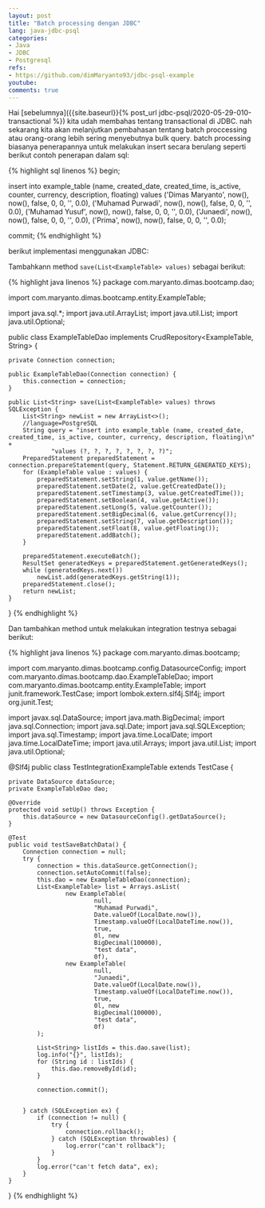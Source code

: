 ```yaml
---
layout: post
title: "Batch processing dengan JDBC"
lang: java-jdbc-psql
categories:
- Java
- JDBC
- Postgresql
refs: 
- https://github.com/dimMaryanto93/jdbc-psql-example
youtube: 
comments: true
---
```


Hai [sebelumnya]({{site.baseurl}}{% post_url jdbc-psql/2020-05-29-010-transactional %}) kita udah membahas tentang transactional di JDBC. nah sekarang kita akan melanjutkan pembahasan tentang batch proccessing atau orang-orang lebih sering menyebutnya bulk query. batch processing biasanya penerapannya untuk melakukan insert secara berulang seperti berikut contoh penerapan dalam sql:

{% highlight sql linenos %}
begin;

insert into example_table (name, created_date, created_time, is_active, counter, currency, description, floating)
values 
    ('Dimas Maryanto', now(), now(), false, 0, 0, '', 0.0),
    ('Muhamad Purwadi', now(), now(), false, 0, 0, '', 0.0),
    ('Muhamad Yusuf', now(), now(), false, 0, 0, '', 0.0),
    ('Junaedi', now(), now(), false, 0, 0, '', 0.0),
    ('Prima', now(), now(), false, 0, 0, '', 0.0);

commit;
{% endhighlight %}


berikut implementasi menggunakan JDBC:

Tambahkann method `save(List<ExampleTable> values)` sebagai berikut:

{% highlight java linenos %}
package com.maryanto.dimas.bootcamp.dao;

import com.maryanto.dimas.bootcamp.entity.ExampleTable;

import java.sql.*;
import java.util.ArrayList;
import java.util.List;
import java.util.Optional;

public class ExampleTableDao implements CrudRepository<ExampleTable, String> {

    private Connection connection;

    public ExampleTableDao(Connection connection) {
        this.connection = connection;
    }

    public List<String> save(List<ExampleTable> values) throws SQLException {
        List<String> newList = new ArrayList<>();
        //language=PostgreSQL
        String query = "insert into example_table (name, created_date, created_time, is_active, counter, currency, description, floating)\n" +
                "values (?, ?, ?, ?, ?, ?, ?, ?)";
        PreparedStatement preparedStatement = connection.prepareStatement(query, Statement.RETURN_GENERATED_KEYS);
        for (ExampleTable value : values) {
            preparedStatement.setString(1, value.getName());
            preparedStatement.setDate(2, value.getCreatedDate());
            preparedStatement.setTimestamp(3, value.getCreatedTime());
            preparedStatement.setBoolean(4, value.getActive());
            preparedStatement.setLong(5, value.getCounter());
            preparedStatement.setBigDecimal(6, value.getCurrency());
            preparedStatement.setString(7, value.getDescription());
            preparedStatement.setFloat(8, value.getFloating());
            preparedStatement.addBatch();
        }

        preparedStatement.executeBatch();
        ResultSet generatedKeys = preparedStatement.getGeneratedKeys();
        while (generatedKeys.next())
            newList.add(generatedKeys.getString(1));
        preparedStatement.close();
        return newList;
    }   
}
{% endhighlight %}

Dan tambahkan method untuk melakukan integration testnya sebagai berikut:

{% highlight java linenos %}
package com.maryanto.dimas.bootcamp;

import com.maryanto.dimas.bootcamp.config.DatasourceConfig;
import com.maryanto.dimas.bootcamp.dao.ExampleTableDao;
import com.maryanto.dimas.bootcamp.entity.ExampleTable;
import junit.framework.TestCase;
import lombok.extern.slf4j.Slf4j;
import org.junit.Test;

import javax.sql.DataSource;
import java.math.BigDecimal;
import java.sql.Connection;
import java.sql.Date;
import java.sql.SQLException;
import java.sql.Timestamp;
import java.time.LocalDate;
import java.time.LocalDateTime;
import java.util.Arrays;
import java.util.List;
import java.util.Optional;

@Slf4j
public class TestIntegrationExampleTable extends TestCase {

    private DataSource dataSource;
    private ExampleTableDao dao;

    @Override
    protected void setUp() throws Exception {
        this.dataSource = new DatasourceConfig().getDataSource();
    }

    @Test
    public void testSaveBatchData() {
        Connection connection = null;
        try {
            connection = this.dataSource.getConnection();
            connection.setAutoCommit(false);
            this.dao = new ExampleTableDao(connection);
            List<ExampleTable> list = Arrays.asList(
                    new ExampleTable(
                            null,
                            "Muhamad Purwadi",
                            Date.valueOf(LocalDate.now()),
                            Timestamp.valueOf(LocalDateTime.now()),
                            true,
                            0l, new
                            BigDecimal(100000),
                            "test data",
                            0f),
                    new ExampleTable(
                            null,
                            "Junaedi",
                            Date.valueOf(LocalDate.now()),
                            Timestamp.valueOf(LocalDateTime.now()),
                            true,
                            0l, new
                            BigDecimal(100000),
                            "test data",
                            0f)
            );

            List<String> listIds = this.dao.save(list);
            log.info("{}", listIds);
            for (String id : listIds) {
                this.dao.removeById(id);
            }

            connection.commit();


        } catch (SQLException ex) {
            if (connection != null) {
                try {
                    connection.rollback();
                } catch (SQLException throwables) {
                    log.error("can't rollback");
                }
            }
            log.error("can't fetch data", ex);
        }
    }
}
{% endhighlight %}